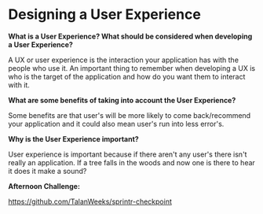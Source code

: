 # Designing a User Experience

**What is a User Experience? What should be considered when developing a User Experience?**

A UX or user experience is the interaction your application has with the people who use it. An important thing to remember when developing a UX is who is the target of the application and how do you want them to interact with it.

**What are some benefits of taking into account the User Experience?**

Some benefits are that user's will be more likely to come back/recommend your application and it could also mean user's run into less error's. 

**Why is the User Experience important?**

User experience is important because if there aren't any user's there isn't really an application. If a tree falls in the woods and now one is there to hear it does it make a sound? 

**Afternoon Challenge:**

https://github.com/TalanWeeks/sprintr-checkpoint